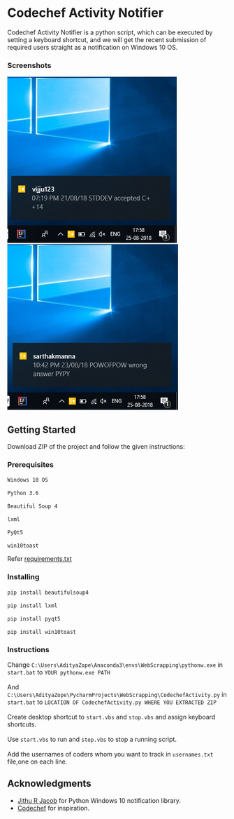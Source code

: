 # Codechef Activity Notifier

Codechef Activity Notifier is a python script, which can be executed by setting a keyboard shortcut,
and we will get the recent submission of required users straight as a notification on Windows 10 OS.
### Screenshots

   ![Alt text](sshots1.png?raw=true "Optional Title") &nbsp;&nbsp;&nbsp;&nbsp;&nbsp; ![Alt text](sshots2.png?raw=true "Optional Title")

## Getting Started

Download ZIP of the project and follow the given instructions:

### Prerequisites

```
Windows 10 OS
```
```
Python 3.6
```
```
Beautiful Soup 4
```
```
lxml
```
```
PyQt5
```
```
win10toast
```
Refer [requirements.txt](https://github.com/adzo261/Codechef-Activity-Notifier/blob/master/requirements.txt)
### Installing
```
pip install beautifulsoup4
```
```
pip install lxml
```
```
pip install pyqt5
```
```
pip install win10toast
```
### Instructions

Change ```C:\Users\AdityaZope\Anaconda3\envs\WebScrapping\pythonw.exe``` in ```start.bat``` to ```YOUR pythonw.exe PATH```<br><br>
And ```C:\Users\AdityaZope\PycharmProjects\WebScrapping\CodechefActivity.py``` in ```start.bat``` to ```LOCATION OF CodechefActivity.py WHERE YOU EXTRACTED ZIP```<br><br>
Create desktop shortcut to ```start.vbs``` and ```stop.vbs``` and assign keyboard shortcuts.<br><br>
Use ```start.vbs``` to run and ```stop.vbs``` to stop a running script.<br><br>
Add the usernames of coders whom you want to track in ```usernames.txt``` file,one on each line.
## Acknowledgments

* [Jithu R Jacob](https://github.com/jithurjacob) for Python Windows 10 notification library.
* [Codechef](https://www.codechef.com/) for inspiration.
